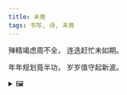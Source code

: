 ```yaml
---
title: 未竟
tags: 书写, 诗, 未竟
---
```


殚精竭虑周不全，
连迭赶忙未如期。

年年规划竟半功，
岁岁值守起新波。

<details><summary>🖼️</summary>

![](writings/images/2016-01-02-wei-jing.JPG)

</details>